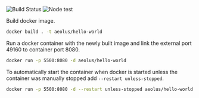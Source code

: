 ![Build Status](https://jenkins.aeolus.se/buildStatus/icon?job=aeolus-HelloWorld-2)
![Node test](https://github.com/Aeolus-Framework/HelloWorld/actions/workflows/node.js.yml/badge.svg)

Build docker image.
```sh
docker build . -t aeolus/hello-world
```

Run a docker container with the newly built image and link the external port 49160 to container port 8080.
```sh
docker run -p 5500:8080 -d aeolus/hello-world
```
To automatically start the container when docker is started unless the container was manually stopped add `--restart unless-stopped`.
```sh
docker run -p 5500:8080 -d --restart unless-stopped aeolus/hello-world
```
